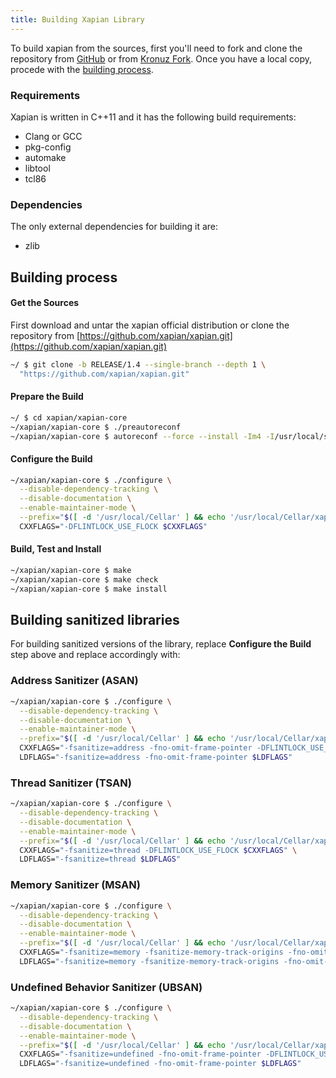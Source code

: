 ```yaml
---
title: Building Xapian Library
---
```


[GitHub]: https://github.com/xapian/xapian
[Kronuz Fork]: https://github.com/Kronuz/xapian

To build xapian from the sources, first you'll need to fork and clone the
repository from [GitHub] or from [Kronuz Fork]. Once you have a local copy,
procede with the [building process](#building-process).


### Requirements

Xapian is written in C++11 and it has the following build requirements:

* Clang or GCC
* pkg-config
* automake
* libtool
* tcl86


### Dependencies

The only external dependencies for building it are:

* zlib


## Building process

#### Get the Sources

First download and untar the xapian official distribution or clone the
repository from [https://github.com/xapian/xapian.git](https://github.com/xapian/xapian.git)

```sh
~/ $ git clone -b RELEASE/1.4 --single-branch --depth 1 \
  "https://github.com/xapian/xapian.git"
```

#### Prepare the Build

```sh
~/ $ cd xapian/xapian-core
~/xapian/xapian-core $ ./preautoreconf
~/xapian/xapian-core $ autoreconf --force --install -Im4 -I/usr/local/share/aclocal
```

#### Configure the Build

```sh
~/xapian/xapian-core $ ./configure \
  --disable-dependency-tracking \
  --disable-documentation \
  --enable-maintainer-mode \
  --prefix="$([ -d '/usr/local/Cellar' ] && echo '/usr/local/Cellar/xapian/HEAD' || echo '/usr/local')" \
  CXXFLAGS="-DFLINTLOCK_USE_FLOCK $CXXFLAGS"
```

#### Build, Test and Install

```sh
~/xapian/xapian-core $ make
~/xapian/xapian-core $ make check
~/xapian/xapian-core $ make install
```


## Building sanitized libraries

For building sanitized versions of the library, replace **Configure the Build**
step above and replace accordingly with:


### Address Sanitizer (ASAN)

```sh
~/xapian/xapian-core $ ./configure \
  --disable-dependency-tracking \
  --disable-documentation \
  --enable-maintainer-mode \
  --prefix="$([ -d '/usr/local/Cellar' ] && echo '/usr/local/Cellar/xapian/ASAN' || echo '/usr/local')" \
  CXXFLAGS="-fsanitize=address -fno-omit-frame-pointer -DFLINTLOCK_USE_FLOCK $CXXFLAGS" \
  LDFLAGS="-fsanitize=address -fno-omit-frame-pointer $LDFLAGS"
```


### Thread Sanitizer (TSAN)

```sh
~/xapian/xapian-core $ ./configure \
  --disable-dependency-tracking \
  --disable-documentation \
  --enable-maintainer-mode \
  --prefix="$([ -d '/usr/local/Cellar' ] && echo '/usr/local/Cellar/xapian/TSAN' || echo '/usr/local')" \
  CXXFLAGS="-fsanitize=thread -DFLINTLOCK_USE_FLOCK $CXXFLAGS" \
  LDFLAGS="-fsanitize=thread $LDFLAGS"
```


### Memory Sanitizer (MSAN)

```sh
~/xapian/xapian-core $ ./configure \
  --disable-dependency-tracking \
  --disable-documentation \
  --enable-maintainer-mode \
  --prefix="$([ -d '/usr/local/Cellar' ] && echo '/usr/local/Cellar/xapian/MSAN' || echo '/usr/local')" \
  CXXFLAGS="-fsanitize=memory -fsanitize-memory-track-origins -fno-omit-frame-pointer -DFLINTLOCK_USE_FLOCK $CXXFLAGS" \
  LDFLAGS="-fsanitize=memory -fsanitize-memory-track-origins -fno-omit-frame-pointer $LDFLAGS"
```


### Undefined Behavior Sanitizer (UBSAN)

```sh
~/xapian/xapian-core $ ./configure \
  --disable-dependency-tracking \
  --disable-documentation \
  --enable-maintainer-mode \
  --prefix="$([ -d '/usr/local/Cellar' ] && echo '/usr/local/Cellar/xapian/UBSAN' || echo '/usr/local')" \
  CXXFLAGS="-fsanitize=undefined -fno-omit-frame-pointer -DFLINTLOCK_USE_FLOCK $CXXFLAGS" \
  LDFLAGS="-fsanitize=undefined -fno-omit-frame-pointer $LDFLAGS"
```

